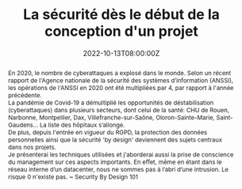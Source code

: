 ---
title: La sécurité dès le début de la conception d'un projet

event: Volcamp 2022
event_url: https://www.volcamp.io/

location: Clermont-Ferrand (Hall 32)
address:
  street: 32 Rue du Clos Four
  city: Clermont-Ferrand
  region: Auvergne-Rhône-Alpes
  postcode: '63100'
  country: France

summary: Penser une démarche préventive dès la phase de conception d'un projet
abstract: "En 2020, le nombre de cyberattaques a explosé dans le monde. Selon un récent rapport de l'Agence nationale de la sécurité des systèmes d’information (ANSSI), les opérations de l'ANSSI en 2020 ont été multipliées par 4, par rapport à l'année précédente.


La pandémie de Covid-19 a démultiplié les opportunités de déstabilisation (cyberattaques) dans plusieurs secteurs, dont celui de la santé: CHU de Rouen, Narbonne, Montpellier, Dax, Villefranche-sur-Saône, Oloron-Sainte-Marie, Saint-Gaudens... La liste des hôpitaux s’allonge.


De plus, depuis l'entrée en vigueur du RGPD, la protection des données personnelles ainsi que la sécurité 'by design' deviennent des sujets centraux dans nos projets.


Je présenterai les techniques utilisées et j'aborderai aussi la prise de conscience du management sur ces aspects importants.
En effet, même en étant dans le réseau interne d’un datacenter, nous ne sommes pas à l’abri d’une intrusion. Le risque 0 n'existe pas.
~ Security By Design 101"

date: "2022-10-13T08:00:00Z"
date_end: "2022-10-14T18:00:00Z"
all_day: false

publishDate: "2022-06-20T00:00:00Z"

authors: [David Aparicio]
tags: [Cybersécurité]

featured: false

image:
  caption: 'Crédits: [**Twitter**](https://mobile.twitter.com/VolcampIO/status/1517105508787933185/photo/1)'
  focal_point: Right

links:
#- icon: binoculars
#  icon_pack: fas
#  name: Description
#  url: https://cfp.devoxx.fr/2022/talk/LDA-6791
#- icon: comments
#  icon_pack: fas
#  name: Avis
#  url: https://s.42l.fr/devoxxcli
url_code: ""
url_pdf: ""
url_slides: ""
url_video: ""

slides: ""
projects: []
---